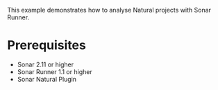 This example demonstrates how to analyse Natural projects with Sonar Runner.

Prerequisites
=============

*   Sonar 2.11 or higher
*   Sonar Runner 1.1 or higher
*   Sonar Natural Plugin
